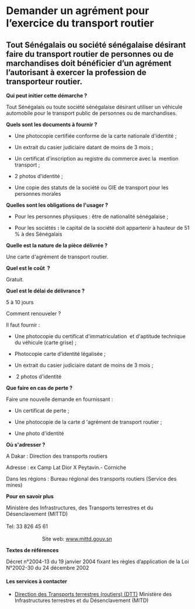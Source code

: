 # Demander un agrément pour l’exercice du transport routier

Tout Sénégalais ou société sénégalaise désirant faire du transport routier de personnes ou de marchandises doit bénéficier d’un agrément l’autorisant à exercer la profession de transporteur routier.
------------------------------------------------------------------------------------------------------------------------------------------------------------------------------------------------------

**Qui peut initier cette démarche ?**

Tout Sénégalais ou toute société sénégalaise désirant utiliser un véhicule automobile pour le transport public de personnes ou de marchandises.

**Quels sont les documents à fournir ?**

*   Une photocopie certifiée conforme de la carte nationale d'identité ;  
    

*   Un extrait du casier judiciaire datant de moins de 3 mois ;  
    

*   Un certificat d'inscription au registre du commerce avec la  mention transport ;  
    

*   2 photos d'identité ;  
    

*   Une copie des statuts de la société ou GIE de transport pour les personnes morales  
    

**Quelles sont les obligations de l'usager ?**

*   Pour les personnes physiques : être de nationalité sénégalaise ;

*   Pour les sociétés **:** le capital de la société doit appartenir à hauteur de 51 % à des Sénégalais

**Quelle est la nature de la pièce délivrée ?**

Une carte d'agrément de transport routier.

**Quel est le coût  ?**

Gratuit.

**Quel est le délai de délivrance ?**

5 à 10 jours

Comment renouveler ?

Il faut fournir :

*   Une photocopie du certificat d'immatriculation  et d'aptitude technique du véhicule (carte grise) ;  
    

*   Photocopie carte d’identité légalisée ;  
    

*   Un extrait du casier judiciaire datant de moins de 3 mois ;  
    

*    2 photos d'identité

**Que faire en cas de perte ?**

Faire une nouvelle demande en fournissant :

*   Un certificat de perte ;  
    

*   Une photocopie de la carte d 'agrément de transport routier ;  
    

*   Une photo d'identité

**Où s'adresser ?**  

A Dakar : Direction des transports routiers

Adresse : ex Camp Lat Dior X Peytavin.- Corniche  

Dans les régions : Bureau régional des transports routiers (Service des mines)

**Pour en savoir plus**

Ministère des Infrastructures, des Transports terrestres et du Désenclavement (MITTD)     
                                                                                           
Tel: 33 826 45 61                                                                                                                                                           Site web: www.mittd.gouv.sn

**Textes de références**

Décret n°2004-13 du 19 janvier 2004 fixant les règles d’application de la Loi N°2002-30 du 24 décembre 2002

#### Les services à contacter

*   [Direction des Transports terrestres (routiers) (DTT)](../../../services/direction-des-transports-terrestres-routiers-dtt.md) Ministère des Infrastructures terrestres et du Désenclavement (MITD)